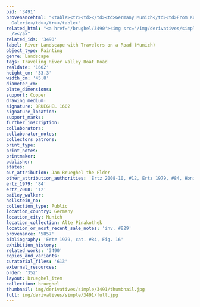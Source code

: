 ```yaml
---
pid: '3491'
provenancehtml: "<table><tr><td></td><td>Germany Munich</td><td>From Kurfurstlichen
  Galerie</td></tr></table>"
related_html: "<a href='/brughel/3490'><img src='/img/derivatives/simple/3490/thumbnail.jpg'
  /></a>"
related_ids: '3490'
label: River Landscape with Travelers on a Road (Munich)
object_type: Painting
genre: Landscape
tags: Traveling River Valley Boat Road
realdate: '1602'
height_cm: '33.3'
width_cm: '45.8'
diameter_cm:
plate_dimensions:
support: Copper
drawing_medium:
signature: BRUEGHEL 1602
signature_location:
support_marks:
further_inscription:
collaborators:
collaborator_notes:
collectors_patrons:
print_type:
print_notes:
printmaker:
publisher:
states:
our_attribution: Jan Brueghel the Elder
other_attribution_authorities: 'Ertz 2008-10, #12, Ertz 1979, #84, Honig database'
ertz_1979: '84'
ertz_2008: '12'
bailey_walker:
hollstein_no:
collection_type: Public
location_country: Germany
location_city: Munich
location_collection: Alte Pinakothek
location_or_most_recent_sale_notes: 'inv. #829'
provenance: '5857'
bibliography: 'Ertz 1979, cat. #84, Fig. 16'
exhibition_history:
related_works: '3490'
copies_and_variants:
curatorial_files: '613'
external_resources:
order: '352'
layout: brueghel_item
collection: brueghel
thumbnail: img/derivatives/simple/3491/thumbnail.jpg
full: img/derivatives/simple/3491/full.jpg
---
```

